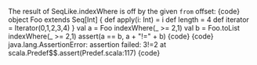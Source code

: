 The result of SeqLike.indexWhere is off by the given `from` offset:
{code}
object Foo extends Seq[Int] {
  def apply(i: Int) = i
  def length = 4
  def iterator = Iterator(0,1,2,3,4)
}
val a = Foo indexWhere(_ >= 2,1)
val b = Foo.toList indexWhere(_ >= 2,1)
assert(a == b, a + "!=" + b)
{code}
{code}
java.lang.AssertionError: assertion failed: 3!=2
	at scala.Predef$$.assert(Predef.scala:117)
{code}
